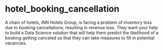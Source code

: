 # hotel_booking_cancellation
A chain of hotels, INN Hotels Group, is facing a problem of inventory loss due to booking cancellations, resulting in revenue loss. They want your help to build a Data Science solution that will help them predict the likelihood of a booking getting canceled so that they can take measures to fill in potential vacancies.
